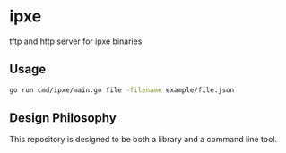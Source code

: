 # ipxe

tftp and http server for ipxe binaries

## Usage

```bash
go run cmd/ipxe/main.go file -filename example/file.json
```

## Design Philosophy

This repository is designed to be both a library and a command line tool.
